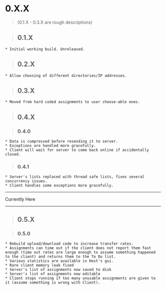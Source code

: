 # 0.X.X #

> (0.1.X - 0.3.X are rough descriptions)

> ## 0.1.X ##
    * Initial working build. Unreleased.

> ## 0.2.X ##
    * Allow choosing of different directories/IP addresses.

> ## 0.3.X ##
    * Moved from hard coded assignments to user choose-able ones.


> ## 0.4.X ##

> ### 0.4.0 ###
    * Data is compressed before resending it to server.
    * Exceptions are handled more gracefully.
    * Client will wait for server to come back online if accidentally closed.

> ### 0.4.1 ###
    * Server's lists replaced with thread safe lists, fixes several concurrency issues.
    * Client handles some exceptions more gracefully.


---

Currently Here

---


> ## 0.5.X ##

> ### 0.5.0 ###
    * Rebuild upload/download code to increase transfer rates.
    * Assignments can time out if the client does not report them fast enough (time out rates are large enough to assume something happened to the client) and returns them to the To Do list.
    * Various statistics are available in Host's gui.
    * Rare client memory leak fixed
    * Server's list of assignments now saved to disk
    * Server's list of assignments now editable
    * Client stops running if too many unusable assignments are given to it (assume something is wrong with Client).